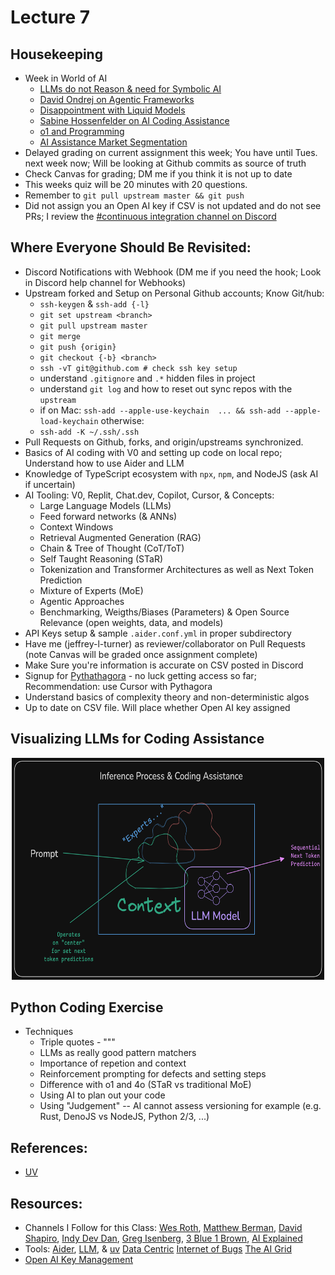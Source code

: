 # Lecture 7

## Housekeeping
- Week in World of AI
    * [LLMs do not Reason & need for Symbolic AI](https://youtu.be/tTG_a0KPJAc?si=rEOKLYG1V3eB5VMW)
    * [David Ondrej on Agentic Frameworks](https://youtu.be/CK0oj9Ktfec?si=yvbwWcwJbyCfFTyI)
    * [Disappointment with Liquid Models](https://youtu.be/QzNI1HRIpYo?si=tv9cXBDMRQq0xiw9)
    * [Sabine Hossenfelder on AI Coding Assistance](https://youtu.be/3A-gqHJ1ENI?si=PGcN74PjJj6isBUh)
    * [o1 and Programming](https://youtu.be/j0yKLumIbaM?si=xXcayeeO4GLlF8tE)
    * [AI Assistance Market Segmentation](https://www.youtube.com/watch?v=8fEdaXwdDl8)
- Delayed grading on current assignment this week; You have until Tues. next week now; Will be looking at Github commits as source of truth
- Check Canvas for grading; DM me if you think it is not up to date
- This weeks quiz will be 20 minutes with 20 questions.
- Remember to `git pull upstream master && git push`
- Did not assign you an Open AI key if CSV is not updated and do not see PRs; I review the [#continuous integration channel on Discord](https://discord.com/channels/1204850325748457543/1204856923149697045)

## Where Everyone Should Be Revisited:
- Discord Notifications with Webhook (DM me if you need the hook; Look in Discord help channel for Webhooks)
- Upstream forked and Setup on Personal Github accounts; Know Git/hub:
    * `ssh-keygen` & `ssh-add {-l}`
    * `git set upstream <branch>`
    * `git pull upstream master`
    * `git merge`
    * `git push {origin}`
    * `git checkout {-b} <branch>`
    * `ssh -vT git@github.com # check ssh key setup`
    * understand `.gitignore` and `.*` hidden files in project
    * understand `git log` and how to reset out sync repos with the `upstream`
    * if on Mac: `ssh-add --apple-use-keychain  ... && ssh-add --apple-load-keychain` otherwise:
    * `ssh-add -K ~/.ssh/.ssh`
- Pull Requests on Github, forks, and origin/upstreams synchronized.
- Basics of AI coding with V0 and setting up code on local repo; Understand how to use Aider and LLM
- Knowledge of TypeScript ecosystem with `npx`, `npm`, and NodeJS (ask AI if uncertain)
- AI Tooling: V0, Replit, Chat.dev, Copilot, Cursor, & Concepts:
    * Large Language Models (LLMs)
    * Feed forward networks (& ANNs)
    * Context Windows
    * Retrieval Augmented Generation (RAG)
    * Chain & Tree of Thought (CoT/ToT)
    * Self Taught Reasoning (STaR)
    * Tokenization and Transformer Architectures as well as Next Token Prediction
    * Mixture of Experts (MoE)
    * Agentic Approaches
    * Benchmarking, Weigths/Biases (Parameters) & Open Source Relevance (open weights, data, and models)
- API Keys setup & sample `.aider.conf.yml` in proper subdirectory
- Have me (jeffrey-l-turner) as reviewer/collaborator on Pull Requests (note Canvas will be graded once assignment complete)
- Make Sure you're information is accurate on CSV posted in Discord
- Signup for [Pythathagora](https://www.pythagora.ai) - no luck getting access so far; Recommendation: use Cursor with Pythagora
- Understand basics of complexity theory and non-deterministic algos
- Up to date on CSV file. Will place whether Open AI key assigned

## Visualizing LLMs for Coding Assistance

<div align="center">
  <img src="./../docs/drawings/Centering_context.png" width="500" height="355" />
</div>

## Python Coding Exercise
- Techniques
    * Triple quotes - """
    * LLMs as really good pattern matchers
    * Importance of repetion and context
    * Reinforcement prompting for defects and setting steps
    * Difference with o1 and 4o (STaR vs traditional MoE)
    * Using AI to plan out your code
    * Using "Judgement" -- AI cannot assess versioning for example (e.g. Rust, DenoJS vs NodeJS, Python 2/3, ...)

## References:
- [UV](https://github.com/astral-sh/uv)

## Resources:
- Channels I Follow for this Class: [Wes Roth](https://www.youtube.com/@WesRoth), [Matthew Berman](https://www.youtube.com/@matthew_berman), [David Shapiro](https://www.youtube.com/@DaveShap/videos), [Indy Dev Dan](https://www.youtube.com/@indydevdan), [Greg Isenberg](https://www.youtube.com/@GregIsenberg), [3 Blue 1 Brown](https://www.youtube.com/@3blue1brown), [AI Explained](https://www.youtube.com/@3blue1brown)
- Tools: [Aider](https://aider.chat/), [LLM](https://github.com/simonw/llm), & [uv](https://github.com/astral-sh/uv) [Data Centric](https://youtube.com/@data-centric?si=SjrEhrokPgsDoeYF) [Internet of Bugs](https://youtube.com/@internetofbugs?si=hahhYKaGX59agFjH) [The AI Grid](https://youtube.com/@theaigrid?si=ZhJcF-WMTwlFZwuP)
- [Open AI Key Management](https://platform.openai.com/)
